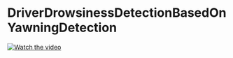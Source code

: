 # DriverDrowsinessDetectionBasedOnYawningDetection
[![Watch the video](https://i.imgur.com/vKb2F1B.png)](https://youtu.be/vt5fpE0bzSY)
